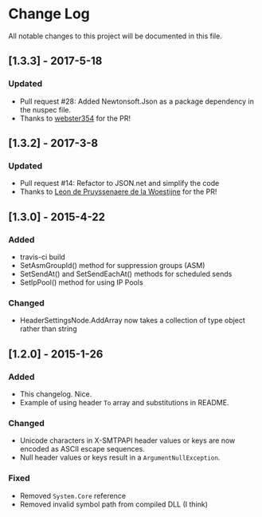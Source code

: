 # Change Log
All notable changes to this project will be documented in this file.

## [1.3.3] - 2017-5-18
### Updated
- Pull request #28: Added Newtonsoft.Json as a package dependency in the nuspec file.
- Thanks to [webster354](https://github.com/webster354) for the PR!

## [1.3.2] - 2017-3-8
### Updated
- Pull request #14: Refactor to JSON.net and simplify the code
- Thanks to [Leon de Pruyssenaere de la Woestijne](https://github.com/leonpw) for the PR!

## [1.3.0] - 2015-4-22
### Added
- travis-ci build
- SetAsmGroupId() method for suppression groups (ASM)
- SetSendAt() and SetSendEachAt() methods for scheduled sends
- SetIpPool() method for using IP Pools

### Changed
- HeaderSettingsNode.AddArray now takes a collection of type object rather
  than string

## [1.2.0] - 2015-1-26
### Added
- This changelog. Nice.
- Example of using header `To` array and substitutions in README.

### Changed
- Unicode characters in X-SMTPAPI header values or keys are now encoded as ASCII escape sequences.
- Null header values or keys result in a `ArgumentNullException`.

### Fixed
- Removed `System.Core` reference
- Removed invalid symbol path from compiled DLL (I think)
